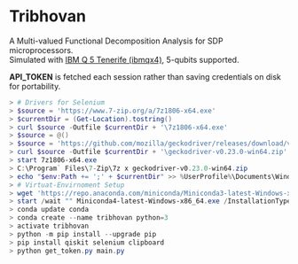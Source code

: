 # Tribhovan
A Multi-valued Functional Decomposition Analysis for SDP microprocessors.  
Simulated with [IBM Q 5 Tenerife (ibmqx4)](https://quantumexperience.ng.bluemix.net/qx/editor), 5-qubits supported.
  
**API_TOKEN** is fetched each session rather than saving credentials on disk for portability.
```powershell
> # Drivers for Selenium
> $source = 'https://www.7-zip.org/a/7z1806-x64.exe'
> $currentDir = (Get-Location).tostring()
> curl $source -Outfile $currentDir + '\7z1806-x64.exe'
> $source = @()
> $source = 'https://github.com/mozilla/geckodriver/releases/download/v0.23.0/geckodriver-v0.23.0-win64.zip'
> curl $source -Outfile $currentDir + '\geckodriver-v0.23.0-win64.zip'
> start 7z1806-x64.exe
> C:\Program` Files\7-Zip\7z x geckodriver-v0.23.0-win64.zip
> echo "$env:Path += ';' + $currentDir" >> %UserProfile%\Documents\WindowsPowerShell\profile.ps1
> # Virtuat-Envirnoment Setup
> wget 'https://repo.anaconda.com/miniconda/Miniconda3-latest-Windows-x86_64.exe'
> start /wait "" Miniconda4-latest-Windows-x86_64.exe /InstallationType=JustMe /AddToPath=0 /RegisterPython=0 /S /D=%UserProfile%\Miniconda3
> conda update conda
> conda create --name tribhovan python=3
> activate tribhovan
> python -m pip install --upgrade pip
> pip install qiskit selenium clipboard
> python get_token.py main.py
```
